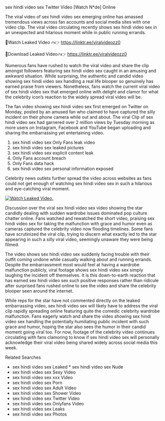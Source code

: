 ﻿sex hindi video sex Twitter Video [Watch N*de] Online

The viral video of ﻿sex hindi video sex emerging online has amassed tremendous views across fan accounts and social media sites with one video clip. The viral video circulating recently shows ﻿sex hindi video sex in an unexpected and hilarious moment while in public running errands. 

🔴Watch Leaked Video 🔥👉  https://linktr.ee/viralvideozz0 

🔴Download Leaked Video🔥👉  https://linktr.ee/viralvideozz0 

Numerous fans have rushed to watch the viral video and share the clip amongst followers featuring ﻿sex hindi video sex caught in an amusing and awkward situation. While surprising, the authentic and candid video showing ﻿sex hindi video sex handling a real life blooper so genuinely has earned praise from viewers. Nonetheless, fans watch the current viral video of ﻿sex hindi video sex that emerged online with delight and clamor for what the celebrity icon’s reaction to the widely spread viral video will be.

The fan video showing ﻿sex hindi video sex first emerged on Twitter on Monday, posted by an amused fan who claimed to have captured the silly incident on their phone camera while out and about. The viral Clip of ﻿sex hindi video sex had garnered over 2 million views by Tuesday morning as more users on Instagram, Facebook and YouTube began uploading and sharing the embarrassing yet entertaining video. 

1. ﻿sex hindi video sex Only Fans leak video
2. ﻿sex hindi video sex leaked pictures
3. ﻿sex hindi video sex explicit content leak
4. Only Fans account breach
5. Only Fans data hack
6. ﻿sex hindi video sex personal information exposed

Celebrity news outlets further spread the video across websites as fans could not get enough of watching ﻿sex hindi video sex in such a hilarious and eye-catching viral moment. 

[![Watch Leaked Video.](https://miro.medium.com/v2/resize:fit:828/format:webp/1*cilzJN44JGOrTw9NJCrNHA.gif "Watch Leaked Video")](https://linktr.ee/viralvideozz0)

Discussion over the viral ﻿sex hindi video sex video showing the star candidly dealing with sudden wardrobe issues dominated pop culture chatter online. Fans watched and rewatched the short video, praising ﻿sex hindi video sex for taking the malfunction with grace and humor even as cameras captured the celebrity video now flooding timelines. Some fans have scrutinized the viral clip, trying to discern what exactly led to the star appearing in such a silly viral video, seemingly unaware they were being filmed.

The video shows ﻿sex hindi video sex suddenly facing trouble with their outfit coming undone while casually walking about and running errands. Despite the embarrassment most would feel at having a wardrobe malfunction publicly, viral footage shows ﻿sex hindi video sex simply laughing the incident off themselves. It is this down-to-earth reaction that has earned ﻿sex hindi video sex such positive responses rather than ridicule after surprised fans rushed online to see the video and share the celebrity blooper seen around the internet.  

While reps for the star have not commented directly on the leaked embarrassing video, ﻿sex hindi video sex will likely have to address the viral clip rapidly spreading online featuring quite the comedic celebrity wardrobe malfunction. Fans eagerly watch and share the video showing ﻿sex hindi video sex handling the potentially humiliating public incident with such grace and humor, hoping the star also sees the humor in their candid moment going viral too. For now, footage of the celebrity video continues circulating with fans clamoring to know if ﻿sex hindi video sex will personally acknowledge their viral video being shared widely across social media this week.

Related Searches
* ﻿sex hindi video sex Leaked
﻿* sex hindi video sex Nude
* ﻿sex hindi video sex Sexy Video
* ﻿sex hindi video sex xxx Video
* ﻿sex hindi video sex Porn
* ﻿sex hindi video sex Adult Video
* ﻿sex hindi video sex Shower Video
* ﻿sex hindi video sex Twitter Video
* ﻿sex hindi video sex Onlyfans Video
* ﻿sex hindi video sex Leaks
* ﻿sex hindi video sex Photos